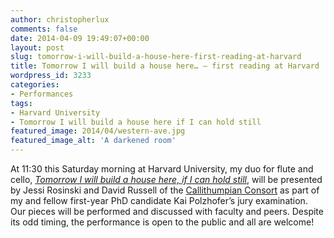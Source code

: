 ```yaml
---
author: christopherlux
comments: false
date: 2014-04-09 19:49:07+00:00
layout: post
slug: tomorrow-i-will-build-a-house-here-first-reading-at-harvard
title: Tomorrow I will build a house here… — first reading at Harvard
wordpress_id: 3233
categories:
- Performances
tags:
- Harvard University
- Tomorrow I will build a house here if I can hold still
featured_image: 2014/04/western-ave.jpg
featured_image_alt: 'A darkened room'
---
```


At 11:30 this Saturday morning at Harvard University, my duo for flute and cello, _[Tomorrow I will build a house here, if I can hold still](http://www.chrisswithinbank.net/2014/03/tomorrow-i-will-build-a-house-here-if-i-can-hold-still/)_, will be presented by Jessi Rosinski and David Russell of the [Callithumpian Consort](http://www.callithumpian.org) as part of my and fellow first-year PhD candidate Kai Polzhofer’s jury examination. Our pieces will be performed and discussed with faculty and peers. Despite its odd timing, the performance is open to the public and all are welcome!
